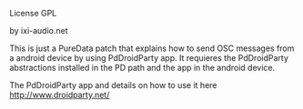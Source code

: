 License GPL

by ixi-audio.net

This is just a PureData patch that explains how to send OSC messages from a android device by using PdDroidParty app. It requieres the PdDroidParty abstractions installed in the PD path and the app in the android device.

The PdDroidParty app and details on how to use it here
http://www.droidparty.net/
